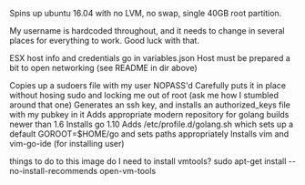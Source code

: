 Spins up ubuntu 16.04 with no LVM, no swap, single 40GB root partition.

My username is hardcoded throughout, and it needs to change in several places for everything to work.  Good luck with that.

ESX host info and credentials go in variables.json
Host must be prepared a bit to open networking (see README in dir above)

Copies up a sudoers file with my user NOPASS'd
Carefully puts it in place without hosing sudo and locking me out of root (ask me how I stumbled around that one)
Generates an ssh key, and installs an authorized_keys file with my pubkey in it
Adds appropriate modern repository for golang builds newer than 1.6 
Installs go 1.10
Adds /etc/profile.d/golang.sh which sets up a default GOROOT=$HOME/go and sets paths appropriately
Installs vim and vim-go-ide (for installing user)

things to do to this image
do I need to install vmtools?
sudo apt-get install --no-install-recommends open-vm-tools



